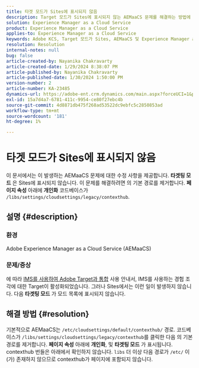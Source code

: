 ```yaml
---
title: 타겟 모드가 Sites에 표시되지 않음
description: Target 모드가 Sites에 표시되지 않는 AEMaaCS 문제를 해결하는 방법에 대해 알아봅니다.
solution: Experience Manager as a Cloud Service
product: Experience Manager as a Cloud Service
applies-to: Experience Manager as a Cloud Service
keywords: Adobe KCS, Target 모드가 Sites, AEMaaCS 및 Experience Manager as a Cloud Service에 표시되지 않습니다
resolution: Resolution
internal-notes: null
bug: false
article-created-by: Nayanika Chakravarty
article-created-date: 1/29/2024 8:38:07 PM
article-published-by: Nayanika Chakravarty
article-published-date: 1/30/2024 1:50:00 PM
version-number: 2
article-number: KA-23485
dynamics-url: https://adobe-ent.crm.dynamics.com/main.aspx?forceUCI=1&pagetype=entityrecord&etn=knowledgearticle&id=1b33174b-e6be-ee11-9079-6045bd006149
exl-id: 15a7d4a7-6781-411c-9954-ce80f27ebc4b
source-git-commit: 4d8871db475f268ad53522dc9ebfc5c2850853ad
workflow-type: tm+mt
source-wordcount: '181'
ht-degree: 1%

---
```


# 타겟 모드가 Sites에 표시되지 않음


이 문서에서는 이 발생하는 AEMaaCS 문제에 대한 수정 사항을 제공합니다. <b>타겟팅 모드</b> 은 Sites에 표시되지 않습니다. 이 문제를 해결하려면 의 기본 경로를 제거합니다. <b>페이지 속성</b> 아래에 <b>개인화</b> 코드베이스가 `/libs/settings/cloudsettings/legacy/contexthub`.

## 설명 {#description}


### 환경

Adobe Experience Manager as a Cloud Service (AEMaaCS)

### 문제/증상

에 따라 [IMS를 사용하여 Adobe Target과 통합](https://experienceleague.adobe.com/docs/experience-manager-65/content/sites/administering/integration/integration-target-ims.html) 사용 안내서, IMS를 사용하는 경험 조각에 대한 Target이 활성화되었습니다. 그러나 Sites에서는 이런 일이 발생하지 않습니다. 다음 <b>타겟팅 모드</b> 가 모드 목록에 표시되지 않습니다.


## 해결 방법 {#resolution}


기본적으로 AEMaaCS는 `/etc/cloudsettings/default/contexthub/` 경로. 코드베이스가 `/libs/settings/cloudsettings/legacy/contexthub`를 클릭한 다음 의 기본 경로를 제거합니다. <b>페이지 속성</b> 아래에 <b>개인화</b>, 및 <b>타겟팅 모드</b> 가 표시됩니다. contexthub 번들은 아래에서 확인하지 않습니다. `libs` 더 이상 다음 경로가 `/etc/` 이(가) 존재하지 않으므로 contexthub가 페이지에 포함되지 않습니다.
